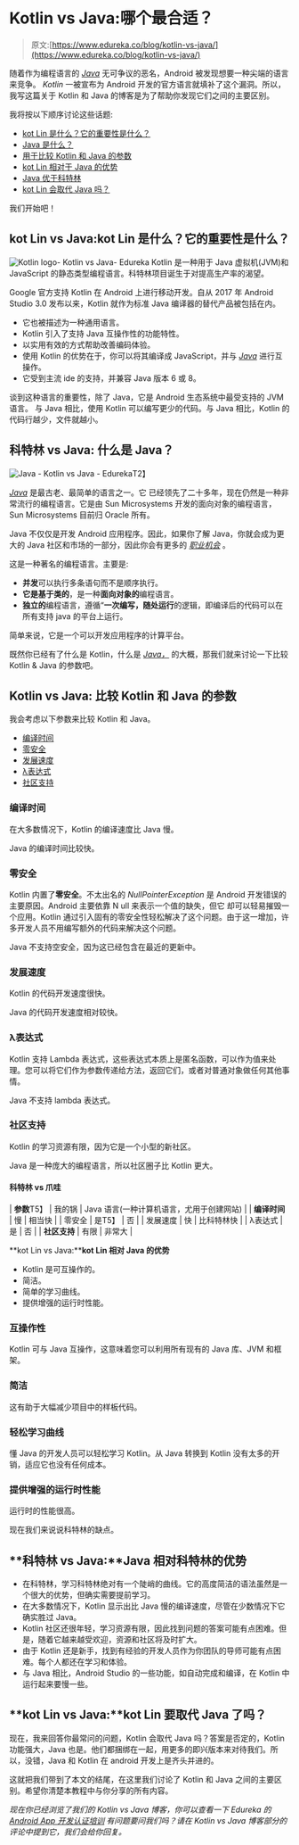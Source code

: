 # Kotlin vs Java:哪个最合适？

> 原文:[https://www.edureka.co/blog/kotlin-vs-java/](https://www.edureka.co/blog/kotlin-vs-java/)

随着作为编程语言的 [*Java*](https://www.edureka.co/java-j2ee-training-course) 无可争议的恶名，Android 被发现想要一种尖端的语言来竞争。 *Kotlin* 一被宣布为 Android 开发的官方语言就填补了这个漏洞。所以，我写这篇关于 Kotlin 和 Java 的博客是为了帮助你发现它们之间的主要区别。

我将按以下顺序讨论这些话题:

*   [kot Lin 是什么？它的重要性是什么？](#What_is_Kotlin?_What_is_its_importance?)
*   [Java 是什么？](#What_is_Java?)
*   [用于比较 Kotlin 和 Java 的参数](#Parameters_to_compare_Kotlin_and_Java)
*   [kot Lin 相对于 Java 的优势](#Advantages_of_Kotlin_over_Java)
*   [Java 优于科特林](#Advantages_of_Java_over_Kotlin)
*   [kot Lin 会取代 Java 吗？](#Is_Kotlin_going_to_replace_Java?)

我们开始吧！

## **kot Lin vs Java:kot Lin 是什么？它的重要性是什么？**

![Kotlin logo- Kotlin vs Java- Edureka](../Images/8d7acfc6580f65e806be2d7f55d2041c.png) Kotlin 是一种用于 Java 虚拟机(JVM)和 JavaScript 的静态类型编程语言。科特林项目诞生于对提高生产率的渴望。

Google 官方支持 Kotlin 在 Android 上进行移动开发。自从 2017 年 Android Studio 3.0 发布以来，Kotlin 就作为标准 Java 编译器的替代产品被包括在内。

*   它也被描述为一种通用语言。
*   Kotlin 引入了支持 Java 互操作性的功能特性。
*   以实用有效的方式帮助改善编码体验。
*   使用 Kotlin 的优势在于，你可以将其编译成 JavaScript，并与 [*Java*](https://www.edureka.co/blog/top-10-reasons-to-learn-java/) 进行互操作。
*   它受到主流 ide 的支持，并兼容 Java 版本 6 或 8。

谈到这种语言的重要性，除了 Java，它是 Android 生态系统中最受支持的 JVM 语言。 与 Java 相比，使用 Kotlin 可以编写更少的代码。与 Java 相比，Kotlin 的代码行越少，文件就越小。

## **科特林 vs Java:** **什么是 Java？**

![Java - Kotlin vs Java - Edureka](../Images/ff8a4b5fe2a02a95b1813a3bc0b6a485.png)T2】

[*Java*](https://www.edureka.co/blog/java-tutorial/) 是最古老、最简单的语言之一。它 已经领先了二十多年，现在仍然是一种非常流行的编程语言。它是由 Sun Microsystems 开发的面向对象的编程语言，Sun Microsystems 目前归 Oracle 所有。

Java 不仅仅是开发 Android 应用程序。因此，如果你了解 Java，你就会成为更大的 Java 社区和市场的一部分，因此你会有更多的 [*职业机会*](https://www.edureka.co/blog/your-guide-to-java-career-opportunities-how-to-bag-top-java-jobs) 。

这是一种著名的编程语言。主要是:

*   **并发**可以执行多条语句而不是顺序执行。
*   **它是基于类的**，是一种**面向对象的**编程语言。
*   **独立的**编程语言，遵循“**一次编写，随处运行**的逻辑，即编译后的代码可以在所有支持 java 的平台上运行。

简单来说，它是一个可以开发应用程序的计算平台。

既然你已经有了什么是 Kotlin，什么是 [*Java，*](https://www.edureka.co/blog/what-is-java/) 的大概，那我们就来讨论一下比较 Kotlin & Java 的参数吧。

## **Kotlin vs Java:** **比较 Kotlin 和 Java 的参数**

我会考虑以下参数来比较 Kotlin 和 Java。

*   [编译时间](#Compilation_time)
*   [零安全](#Null_safety)
*   [发展速度](#Development_speed)
*   [λ表达式](#Lambda_expressions)
*   [社区支持](#Community_support)

### **编译时间**

在大多数情况下，Kotlin 的编译速度比 Java 慢。

Java 的编译时间比较快。

### **零安全**

Kotlin 内置了**零安全**。不太出名的 *NullPointerException* 是 Android 开发错误的主要原因。Android 主要依靠 N ull 来表示一个值的缺失，但它 却可以轻易摧毁一个应用。Kotlin 通过引入固有的零安全性轻松解决了这个问题。由于这一增加，许多开发人员不用编写额外的代码来解决这个问题。

Java 不支持空安全，因为这已经包含在最近的更新中。

### **发展速度**

Kotlin 的代码开发速度很快。

Java 的代码开发速度相对较快。

### **λ表达式**

Kotlin 支持 Lambda 表达式，这些表达式本质上是匿名函数，可以作为值来处理。您可以将它们作为参数传递给方法，返回它们，或者对普通对象做任何其他事情。

Java 不支持 lambda 表达式。

### **社区支持**

Kotlin 的学习资源有限，因为它是一个小型的新社区。

Java 是一种庞大的编程语言，所以社区圈子比 Kotlin 更大。

#### **科特林 vs 爪哇**

| **参数**T5】 | 我的锅 | Java 语言(一种计算机语言，尤用于创建网站) |
| **编译时间** | 慢 | 相当快 |
| 零安全 | 是T5】 | 否 |
| 发展速度 | 快 | 比科特林快 |
| λ表达式 | 是 | 否 |
| **社区支持** | 有限 | 非常大 |

**kot Lin vs Java:****kot Lin 相对 Java 的优势**

*   Kotlin 是可互操作的。
*   简洁。
*   简单的学习曲线。
*   提供增强的运行时性能。

### **互操作性**

Kotlin 可与 Java 互操作，这意味着您可以利用所有现有的 Java 库、JVM 和框架。

### **简洁**

这有助于大幅减少项目中的样板代码。

### **轻松学习曲线**

懂 Java 的开发人员可以轻松学习 Kotlin。从 Java 转换到 Kotlin 没有太多的开销，适应它也没有任何成本。

### **提供增强的运行时性能**

运行时的性能很高。

现在我们来说说科特林的缺点。

## **科特林 vs Java:****Java 相对科特林的优势**

*   在科特林，学习科特林绝对有一个陡峭的曲线。它的高度简洁的语法虽然是一个很大的优势，但确实需要提前学习。
*   在大多数情况下，Kotlin 显示出比 Java 慢的编译速度，尽管在少数情况下它确实胜过 Java。
*   Kotlin 社区还很年轻，学习资源有限，因此找到问题的答案可能有点困难。但是，随着它越来越受欢迎，资源和社区将及时扩大。
*   由于 Kotlin 还是新手，找到有经验的开发人员作为你团队的导师可能有点困难。每个人都还在学习和体验。
*   与 Java 相比，Android Studio 的一些功能，如自动完成和编译，在 Kotlin 中运行起来要慢一些。

## **kot Lin vs Java:****kot Lin 要取代 Java 了吗？**

现在，我来回答你最常问的问题，Kotlin 会取代 Java 吗？答案是否定的，Kotlin 功能强大，Java 也是。他们都捆绑在一起，用更多的即兴版本来对待我们。所以，没错，Java 和 Kotlin 在 android 开发上是齐头并进的。

这就把我们带到了本文的结尾，在这里我们讨论了 Kotlin 和 Java 之间的主要区别。希望你清楚本教程中与你分享的所有内容。

*现在你已经浏览了我们的 Kotlin vs Java 博客，你可以查看一下 Edureka 的 [Android App 开发认证培训](https://www.edureka.co/android-development-certification-course)* *有问题要问我们吗？请在 Kotlin vs Java 博客部分的评论中提到它，我们会给你回复。*